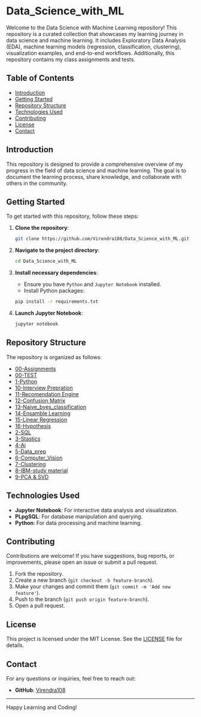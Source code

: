 # Data_Science_with_ML

Welcome to the Data Science with Machine Learning repository! This repository is a curated collection that showcases my learning journey in data science and machine learning. It includes Exploratory Data Analysis (EDA), machine learning models (regression, classification, clustering), visualization examples, and end-to-end workflows. Additionally, this repository contains my class assignments and tests.

## Table of Contents

- [Introduction](#introduction)
- [Getting Started](#getting-started)
- [Repository Structure](#repository-structure)
- [Technologies Used](#technologies-used)
- [Contributing](#contributing)
- [License](#license)
- [Contact](#contact)

## Introduction

This repository is designed to provide a comprehensive overview of my progress in the field of data science and machine learning. The goal is to document the learning process, share knowledge, and collaborate with others in the community.

## Getting Started

To get started with this repository, follow these steps:

1. **Clone the repository**:
    ```sh
    git clone https://github.com/Virendra108/Data_Science_with_ML.git
    ```

2. **Navigate to the project directory**:
    ```sh
    cd Data_Science_with_ML
    ```

3. **Install necessary dependencies**:
    - Ensure you have `Python` and `Jupyter Notebook` installed.
    - Install Python packages:
    ```sh
    pip install -r requirements.txt
    ```

4. **Launch Jupyter Notebook**:
    ```sh
    jupyter notebook
    ```

## Repository Structure

The repository is organized as follows:

- [00-Assignments](https://github.com/Virendra108/Data_Science_with_ML/tree/main/00-Assignments)
- [00-TEST](https://github.com/Virendra108/Data_Science_with_ML/tree/main/00-TEST)
- [1-Python](https://github.com/Virendra108/Data_Science_with_ML/tree/main/1-Python)
- [10-Interview Prepration](https://github.com/Virendra108/Data_Science_with_ML/tree/main/10-Interview%20Prepration)
- [11-Recomendation Engine](https://github.com/Virendra108/Data_Science_with_ML/tree/main/11-Recomendation%20Engine)
- [12-Confusion Matrix](https://github.com/Virendra108/Data_Science_with_ML/tree/main/12-Confusion%20Matrix)
- [13-Naive_byes_classification](https://github.com/Virendra108/Data_Science_with_ML/tree/main/13-Naive_byes_classification)
- [14-Ensamble Learning](https://github.com/Virendra108/Data_Science_with_ML/tree/main/14-Ensamble%20Learning)
- [15-Linear Regression](https://github.com/Virendra108/Data_Science_with_ML/tree/main/15-Linear%20Regression)
- [16-Hypothesis](https://github.com/Virendra108/Data_Science_with_ML/tree/main/16-Hypothesis)
- [2-SQL](https://github.com/Virendra108/Data_Science_with_ML/tree/main/2-SQL)
- [3-Stastics](https://github.com/Virendra108/Data_Science_with_ML/tree/main/3-Stastics)
- [4-Ai](https://github.com/Virendra108/Data_Science_with_ML/tree/main/4-Ai)
- [5-Data_prep](https://github.com/Virendra108/Data_Science_with_ML/tree/main/5-Data_prep)
- [6-Computer_Vision](https://github.com/Virendra108/Data_Science_with_ML/tree/main/6-Computer_Vision)
- [7-Clustering](https://github.com/Virendra108/Data_Science_with_ML/tree/main/7-Clustering)
- [8-IBM-study material](https://github.com/Virendra108/Data_Science_with_ML/tree/main/8-IBM-study%20material)
- [9-PCA & SVD](https://github.com/Virendra108/Data_Science_with_ML/tree/main/9-PCA%20&%20SVD)

## Technologies Used

- **Jupyter Notebook**: For interactive data analysis and visualization.
- **PLpgSQL**: For database manipulation and querying.
- **Python**: For data processing and machine learning.

## Contributing

Contributions are welcome! If you have suggestions, bug reports, or improvements, please open an issue or submit a pull request.

1. Fork the repository.
2. Create a new branch (`git checkout -b feature-branch`).
3. Make your changes and commit them (`git commit -m 'Add new feature'`).
4. Push to the branch (`git push origin feature-branch`).
5. Open a pull request.

## License

This project is licensed under the MIT License. See the [LICENSE](LICENSE) file for details.

## Contact

For any questions or inquiries, feel free to reach out:

- **GitHub**: [Virendra108](https://github.com/Virendra108)

---

Happy Learning and Coding!
